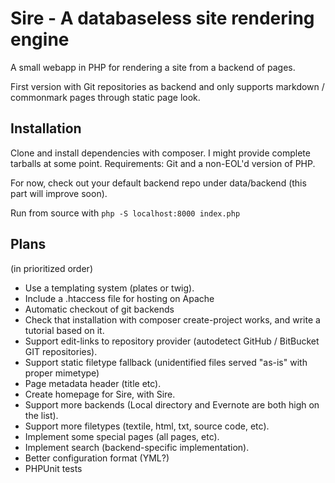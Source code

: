 # Sire - A databaseless site rendering engine

A small webapp in PHP for rendering a site from a backend of pages.

First version with Git repositories as backend and only supports
markdown / commonmark pages through static page look.

## Installation

Clone and install dependencies with composer. I might provide complete
tarballs at some point. Requirements: Git and a non-EOL'd version of
PHP.

For now, check out your default backend repo under data/backend (this
part will improve soon).

Run from source with ```php -S localhost:8000 index.php```

## Plans
(in prioritized order)
- Use a templating system (plates or twig).
- Include a .htaccess file for hosting on Apache
- Automatic checkout of git backends
- Check that installation with composer create-project works, and write a tutorial based on it.
- Support edit-links to repository provider (autodetect GitHub / BitBucket GIT repositories).
- Support static filetype fallback (unidentified files served "as-is" with proper mimetype)
- Page metadata header (title etc).
- Create homepage for Sire, with Sire.
- Support more backends (Local directory and Evernote are both high on the list).
- Support more filetypes (textile, html, txt, source code, etc).
- Implement some special pages (all pages, etc).
- Implement search (backend-specific implementation).
- Better configuration format (YML?)
- PHPUnit tests
